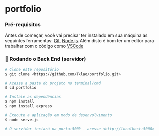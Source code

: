 # portfolio


### Pré-requisitos

Antes de começar, você vai precisar ter instalado em sua máquina as seguintes ferramentas:
[Git](https://git-scm.com), [Node.js](https://nodejs.org/en/). 
Além disto é bom ter um editor para trabalhar com o código como [VSCode](https://code.visualstudio.com/)

### 🎲 Rodando o Back End (servidor)

```bash
# Clone este repositório
$ git clone <https://github.com/Tklao/portfolio.git>

# Acesse a pasta do projeto no terminal/cmd
$ cd portfolio

# Instale as dependências
$ npm install
$ npm install express

# Execute a aplicação em modo de desenvolvimento
$ node serve.js

# O servidor inciará na porta:5000 - acesse <http://localhost:5000>
```
